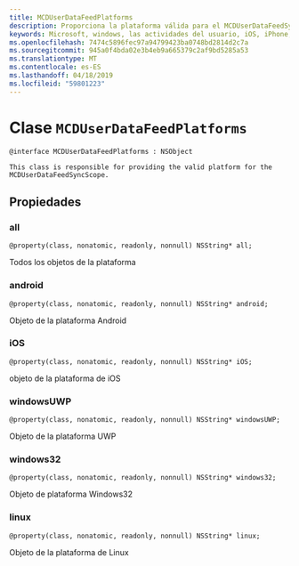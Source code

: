 ```yaml
---
title: MCDUserDataFeedPlatforms
description: Proporciona la plataforma válida para el MCDUserDataFeedSyncScope.
keywords: Microsoft, windows, las actividades del usuario, iOS, iPhone, objectiveC, conectado los dispositivos, proyecto Roma
ms.openlocfilehash: 7474c5896fec97a94799423ba0748bd2814d2c7a
ms.sourcegitcommit: 945a0f4bda02e3b4eb9a665379c2af9bd5285a53
ms.translationtype: MT
ms.contentlocale: es-ES
ms.lasthandoff: 04/18/2019
ms.locfileid: "59801223"
---
```

# <a name="class-mcduserdatafeedplatforms"></a>Clase `MCDUserDataFeedPlatforms`

```
@interface MCDUserDataFeedPlatforms : NSObject

This class is responsible for providing the valid platform for the MCDUserDataFeedSyncScope.
```

## <a name="properties"></a>Propiedades

### <a name="all"></a>all
`@property(class, nonatomic, readonly, nonnull) NSString* all;`

Todos los objetos de la plataforma

### <a name="android"></a>android
`@property(class, nonatomic, readonly, nonnull) NSString* android;`

Objeto de la plataforma Android

### <a name="ios"></a>iOS
`@property(class, nonatomic, readonly, nonnull) NSString* iOS;`

objeto de la plataforma de iOS

### <a name="windowsuwp"></a>windowsUWP
`@property(class, nonatomic, readonly, nonnull) NSString* windowsUWP;`

Objeto de la plataforma UWP

### <a name="windows32"></a>windows32
`@property(class, nonatomic, readonly, nonnull) NSString* windows32;`

Objeto de plataforma Windows32

### <a name="linux"></a>linux
`@property(class, nonatomic, readonly, nonnull) NSString* linux;`

Objeto de la plataforma de Linux
